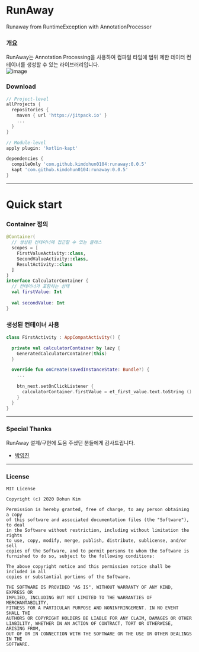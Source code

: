 # RunAway
Runaway from RuntimeException with AnnotationProcessor  

### 개요
RunAway는 Annotation Processing을 사용하여 컴파일 타임에 범위 제한 데이터 컨테이너를 생성할 수 있는 라이브러리입니다.  
![image](https://user-images.githubusercontent.com/36754680/98912694-c7aeff00-2509-11eb-963e-082a20ec4e67.png)

### Download
``` groovy
// Project-level
allProjects {
  repositories {
    maven { url 'https://jitpack.io' }
    ...
  }
}

// Module-level
apply plugin: 'kotlin-kapt'

dependencies {
  compileOnly 'com.github.kimdohun0104:runaway:0.0.5'
  kapt 'com.github.kimdohun0104:runaway:0.0.5'
}
```

---

# Quick start
### Container 정의
``` kotlin
@Container(
  // 생성된 컨테이너에 접근할 수 있는 클래스
  scopes = [
    FirstValueActivity::class, 
    SecondValueActivity::class,
    ResultActivity::class
  ]
)
interface CalculatorContainer {
  // 컨테이너가 포함하는 상태
  val firstValue: Int
  
  val secondValue: Int
}
```
### 생성된 컨테이너 사용
``` kotlin
class FirstActivity : AppCompatActivity() {

  private val calculatorContainer by lazy {
    GeneratedCalculatorContainer(this)
  }

  override fun onCreate(savedInstanceState: Bundle?) {
    ...
    
    btn_next.setOnClickListener {
      calculatorContainer.firstValue = et_first_value.text.toString ()
    }
  }
}
```

---

### Special Thanks
RunAway 설계/구현에 도움 주셨던 분들에게 감사드립니다.
* [박영진](https://github.com/ParkYoungJin0303) 

---

### License
``` 
MIT License

Copyright (c) 2020 Dohun Kim

Permission is hereby granted, free of charge, to any person obtaining a copy
of this software and associated documentation files (the "Software"), to deal
in the Software without restriction, including without limitation the rights
to use, copy, modify, merge, publish, distribute, sublicense, and/or sell
copies of the Software, and to permit persons to whom the Software is
furnished to do so, subject to the following conditions:

The above copyright notice and this permission notice shall be included in all
copies or substantial portions of the Software.

THE SOFTWARE IS PROVIDED "AS IS", WITHOUT WARRANTY OF ANY KIND, EXPRESS OR
IMPLIED, INCLUDING BUT NOT LIMITED TO THE WARRANTIES OF MERCHANTABILITY,
FITNESS FOR A PARTICULAR PURPOSE AND NONINFRINGEMENT. IN NO EVENT SHALL THE
AUTHORS OR COPYRIGHT HOLDERS BE LIABLE FOR ANY CLAIM, DAMAGES OR OTHER
LIABILITY, WHETHER IN AN ACTION OF CONTRACT, TORT OR OTHERWISE, ARISING FROM,
OUT OF OR IN CONNECTION WITH THE SOFTWARE OR THE USE OR OTHER DEALINGS IN THE
SOFTWARE.
```
